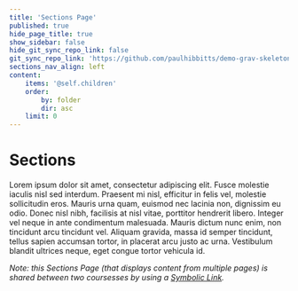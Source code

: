 ```yaml
---
title: 'Sections Page'
published: true
hide_page_title: true
show_sidebar: false
hide_git_sync_repo_link: false
git_sync_repo_link: 'https://github.com/paulhibbitts/demo-grav-skeleton-open-matter-multi-course-hub-site/tree/master/pages/02.cpt363/05.sections-page'
sections_nav_align: left
content:
    items: '@self.children'
    order:
        by: folder
        dir: asc
    limit: 0
---
```


# Sections

Lorem ipsum dolor sit amet, consectetur adipiscing elit. Fusce molestie iaculis nisl sed interdum. Praesent mi nisl, efficitur in felis vel, molestie sollicitudin eros. Mauris urna quam, euismod nec lacinia non, dignissim eu odio. Donec nisl nibh, facilisis at nisl vitae, porttitor hendrerit libero. Integer vel neque in ante condimentum malesuada. Mauris dictum nunc enim, non tincidunt arcu tincidunt vel. Aliquam gravida, massa id semper tincidunt, tellus sapien accumsan tortor, in placerat arcu justo ac urna. Vestibulum blandit ultrices neque, eget congue tortor vehicula id.

*Note: this Sections Page (that displays content from multiple pages) is shared between two coursesses by using a [Symbolic Link](https://en.wikipedia.org/wiki/Symbolic_link).*